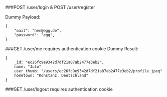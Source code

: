 
###POST /user/login & POST /user/register

Dummy Payload:
```
{
	"mail": "hen@egg.de",
	"password": "egg",
}
```

###GET /user/me
requires authentication cookie
Dummy Result:
```
{
	_id: "ec26fc9e9342d7df21a87ab2477e3eb2", 
	name: "Julo"
	user_thumb: "/users/ec26fc9e9342d7df21a87ab2477e3eb2/profile.jpeg"
	hometown: "Konstanz, Deutschland"
}
```

###GET /user/logout
requires authentication cookie
